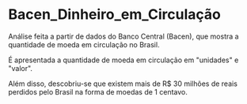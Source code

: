 # Bacen_Dinheiro_em_Circulação
Análise feita a partir de dados do Banco Central (Bacen), que mostra a quantidade de moeda em circulação no Brasil. 

É apresentada a quantidade de moeda em circulação em "unidades" e "valor". 

Além disso, descobriu-se que existem mais de R$ 30 milhões de reais perdidos pelo Brasil na forma de moedas de 1 centavo.

